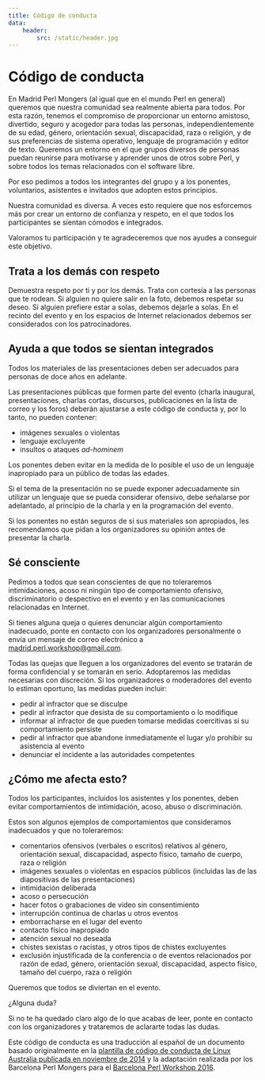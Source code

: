 ```yaml
---
title: Código de conducta
data:
    header:
        src: /static/header.jpg
---
```

# Código de conducta

En Madrid Perl Mongers (al igual que en el mundo Perl en general) queremos que
nuestra comunidad sea realmente abierta para todos. Por esta razón, tenemos el
compromiso de proporcionar un entorno amistoso, divertido, seguro y acogedor
para todas las personas, independientemente de su edad, género, orientación
sexual, discapacidad, raza o religión, y de sus preferencias de sistema
operativo, lenguaje de programación y editor de texto. Queremos un entorno en
el que grupos diversos de personas puedan reunirse para motivarse y aprender
unos de otros sobre Perl, y sobre todos los temas relacionados con el software
libre.

Por eso pedimos a todos los integrantes del grupo y a los ponentes,
voluntarios, asistentes e invitados que adopten estos principios.

Nuestra comunidad es diversa. A veces esto requiere que nos esforcemos más por
crear un entorno de confianza y respeto, en el que todos los participantes se
sientan cómodos e integrados.

Valoramos tu participación y te agradeceremos que nos ayudes a
conseguir este objetivo.


## Trata a los demás con respeto

Demuestra respeto por ti y por los demás. Trata con cortesía a las
personas que te rodean. Si alguien no quiere salir en la foto, debemos
respetar su deseo. Si alguien prefiere estar a solas, debemos dejarle
a solas. En el recinto del evento y en los espacios de Internet
relacionados debemos ser considerados con los patrocinadores.

## Ayuda a que todos se sientan integrados

Todos los materiales de las presentaciones deben ser adecuados para
personas de doce años en adelante.

Las presentaciones públicas que formen parte del evento (charla
inaugural, presentaciones, charlas cortas, discursos, publicaciones en
la lista de correo y los foros) deberán ajustarse a este código de
conducta y, por lo tanto, no pueden contener:

* imágenes sexuales o violentas
* lenguaje excluyente
* insultos o ataques _ad-hominem_

Los ponentes deben evitar en la medida de lo posible el uso de un
lenguaje inapropiado para un público de todas las edades.

Si el tema de la presentación no se puede exponer adecuadamente sin
utilizar un lenguaje que se pueda considerar ofensivo, debe señalarse
por adelantado, al principio de la charla y en la programación del
evento.

Si los ponentes no están seguros de si sus materiales son apropiados,
les recomendamos que pidan a los organizadores su opinión antes de
presentar la charla.

## Sé consciente

Pedimos a todos que sean conscientes de que no toleraremos
intimidaciones, acoso ni ningún tipo de comportamiento ofensivo,
discriminatorio o despectivo en el evento y en las comunicaciones
relacionadas en Internet.

Si tienes alguna queja o quieres denunciar algún comportamiento
inadecuado, ponte en contacto con los organizadores personalmente o
envía un mensaje de correo electrónico a
madrid.perl.workshop@gmail.com.

Todas las quejas que lleguen a los organizadores del evento se
tratarán de forma confidencial y se tomarán en serio. Adoptaremos las
medidas necesarias con discreción. Si los organizadores o moderadores
del evento lo estiman oportuno, las medidas pueden incluir:

* pedir al infractor que se disculpe
* pedir al infractor que desista de su comportamiento o lo modifique
* informar al infractor de que pueden tomarse medidas coercitivas si su comportamiento persiste
* pedir al infractor que abandone inmediatamente el lugar y/o prohibir su asistencia al evento
* denunciar el incidente a las autoridades competentes


## ¿Cómo me afecta esto?

Todos los participantes, incluidos los asistentes y los ponentes,
deben evitar comportamientos de intimidación, acoso, abuso o
discriminación.

Estos son algunos ejemplos de comportamientos que consideramos
inadecuados y que no toleraremos:

* comentarios ofensivos (verbales o escritos) relativos al género, orientación sexual, discapacidad, aspecto físico, tamaño de cuerpo, raza o religión
* imágenes sexuales o violentas en espacios públicos (incluidas las de las diapositivas de las presentaciones)
* intimidación deliberada
* acoso o persecución
* hacer fotos o grabaciones de vídeo sin consentimiento
* interrupción continua de charlas u otros eventos
* emborracharse en el lugar del evento
* contacto físico inapropiado
* atención sexual no deseada
* chistes sexistas o racistas, y otros tipos de chistes excluyentes
* exclusión injustificada de la conferencia o de eventos relacionados por razón de edad, género, orientación sexual, discapacidad, aspecto físico, tamaño del cuerpo, raza o religión

Queremos que todos se diviertan en el evento.

¿Alguna duda?

Si no te ha quedado claro algo de lo que acabas de leer, ponte en
contacto con los organizadores y trataremos de aclararte todas las
dudas.

Este código de conducta es una traducción al español de un documento basado originalmente en la
[plantilla de código de conducta de Linux Australia publicada en noviembre de 2014](https://github.com/linuxaustralia/constitution_and_policies/blob/043e78288a33615f8dca775ce0857c37e6a7f660/code_of_conduct.md)
y la adaptación realizada por los Barcelona Perl Mongers para el [Barcelona Perl Workshop 2016](http://workshop.barcelona.pm/barcelona2016/coc.html).

